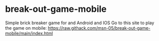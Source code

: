 # break-out-game-mobile
Simple brick breaker game for and Android and IOS
Go to this site to play the game on mobile:
https://raw.githack.com/msn-05/break-out-game-mobile/main/index.html
